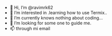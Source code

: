 - 👋 Hi, I’m @ravimrk62
- 👀 I’m interested in .learning how to use Termix..
- 🌱 I’m currently knows nothing about coding...
- 💞️ I’m looking for some one to guide me.
- 📫 through mi email

<!---
ravimrk62/ravimrk62 is a ✨ special ✨ repository because its `README.md` (this file) appears on your GitHub profile.
You can click the Preview link to take a look at your changes.
--->
